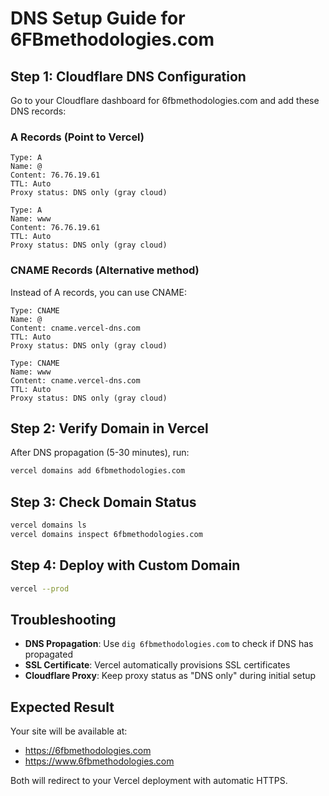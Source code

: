 # DNS Setup Guide for 6FBmethodologies.com

## Step 1: Cloudflare DNS Configuration

Go to your Cloudflare dashboard for 6fbmethodologies.com and add these DNS records:

### A Records (Point to Vercel)
```
Type: A
Name: @
Content: 76.76.19.61
TTL: Auto
Proxy status: DNS only (gray cloud)
```

```
Type: A
Name: www
Content: 76.76.19.61
TTL: Auto
Proxy status: DNS only (gray cloud)
```

### CNAME Records (Alternative method)
Instead of A records, you can use CNAME:
```
Type: CNAME
Name: @
Content: cname.vercel-dns.com
TTL: Auto
Proxy status: DNS only (gray cloud)
```

```
Type: CNAME
Name: www
Content: cname.vercel-dns.com
TTL: Auto
Proxy status: DNS only (gray cloud)
```

## Step 2: Verify Domain in Vercel

After DNS propagation (5-30 minutes), run:
```bash
vercel domains add 6fbmethodologies.com
```

## Step 3: Check Domain Status
```bash
vercel domains ls
vercel domains inspect 6fbmethodologies.com
```

## Step 4: Deploy with Custom Domain
```bash
vercel --prod
```

## Troubleshooting

- **DNS Propagation**: Use `dig 6fbmethodologies.com` to check if DNS has propagated
- **SSL Certificate**: Vercel automatically provisions SSL certificates
- **Cloudflare Proxy**: Keep proxy status as "DNS only" during initial setup

## Expected Result
Your site will be available at:
- https://6fbmethodologies.com
- https://www.6fbmethodologies.com

Both will redirect to your Vercel deployment with automatic HTTPS.